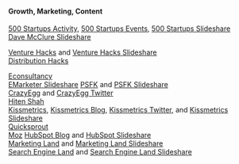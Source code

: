 #### Growth, Marketing, Content 

[500 Startups Activity](http://500.co/activity), [500 Startups Events](http://500.co/events), [500 Startups Slideshare](http://www.slideshare.net/500startups)  
[Dave McClure Slideshare](http://www.slideshare.net/dmc500hats)  
 
[Venture Hacks](http://venturehacks.com) and [Venture Hacks Slideshare](http://www.slideshare.net/venturehacks)  
[Distribution Hacks](http://distributionhacks.com)  

[Econsultancy](https://econsultancy.com)  
[EMarketer Slideshare](http://www.slideshare.net/eMarketerInc) 
[PSFK](http://www.psfk.com) and [PSFK Slideshare](http://www.slideshare.net/PSFK)   
[CrazyEgg](http://www.crazyegg.com) and [CrazyEgg Twitter](hhttps://twitter.com/CrazyEgg)  
[Hiten Shah](https://twitter.com/hnshah)  
[Kissmetrics](https://www.kissmetrics.com), [Kissmetrics Blog](https://blog.kissmetrics.com), [Kissmetrics Twitter](https://twitter.com/KISSmetrics), and [Kissmetrics Slideshare](http://www.slideshare.net/kissmetrics)  
[Quicksprout](http://www.quicksprout.com)  
[Moz](http://moz.com) 
[HubSpot Blog](http://blog.hubspot.com) and [HubSpot Slideshare](http://www.slideshare.net/HubSpot)  
[Marketing Land](http://marketingland.com) and [Marketing Land Slideshare](http://www.slideshare.net/marketing-land)  
[Search Engine Land](http://searchengineland.com) and [Search Engine Land Slideshare](http://www.slideshare.net/searchengineland) 
